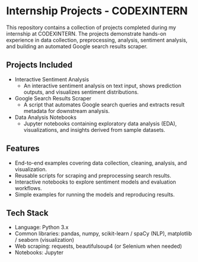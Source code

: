 
# Internship Projects - CODEXINTERN

This repository contains a collection of projects completed during my internship at CODEXINTERN. The projects demonstrate hands-on experience in data collection, preprocessing, analysis, sentiment analysis, and building an automated Google search results scraper.

## Projects Included

- Interactive Sentiment Analysis
  - An interactive sentiment analysis on text input, shows prediction outputs, and visualizes sentiment distributions.
- Google Search Results Scraper
  - A script that automates Google search queries and extracts result metadata for downstream analysis.
- Data Analysis Notebooks
  - Jupyter notebooks containing exploratory data analysis (EDA), visualizations, and insights derived from sample datasets.

## Features

- End-to-end examples covering data collection, cleaning, analysis, and visualization.
- Reusable scripts for scraping and preprocessing search results.
- Interactive notebooks to explore sentiment models and evaluation workflows.
- Simple examples for running the models and reproducing results.

## Tech Stack

- Language: Python 3.x
- Common libraries: pandas, numpy, scikit-learn / spaCy (NLP), matplotlib / seaborn (visualization)
- Web scraping: requests, beautifulsoup4 (or Selenium when needed)
- Notebooks: Jupyter


